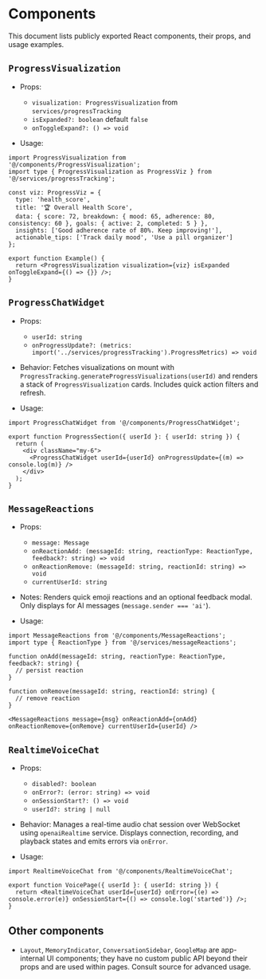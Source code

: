 # Components

This document lists publicly exported React components, their props, and usage examples.

## `ProgressVisualization`

- Props:
  - `visualization: ProgressVisualization` from `services/progressTracking`
  - `isExpanded?: boolean` default `false`
  - `onToggleExpand?: () => void`

- Usage:
```tsx
import ProgressVisualization from '@/components/ProgressVisualization';
import type { ProgressVisualization as ProgressViz } from '@/services/progressTracking';

const viz: ProgressViz = {
  type: 'health_score',
  title: '🏆 Overall Health Score',
  data: { score: 72, breakdown: { mood: 65, adherence: 80, consistency: 60 }, goals: { active: 2, completed: 5 } },
  insights: ['Good adherence rate of 80%. Keep improving!'],
  actionable_tips: ['Track daily mood', 'Use a pill organizer']
};

export function Example() {
  return <ProgressVisualization visualization={viz} isExpanded onToggleExpand={() => {}} />;
}
```

## `ProgressChatWidget`

- Props:
  - `userId: string`
  - `onProgressUpdate?: (metrics: import('../services/progressTracking').ProgressMetrics) => void`

- Behavior: Fetches visualizations on mount with `ProgressTracking.generateProgressVisualizations(userId)` and renders a stack of `ProgressVisualization` cards. Includes quick action filters and refresh.

- Usage:
```tsx
import ProgressChatWidget from '@/components/ProgressChatWidget';

export function ProgressSection({ userId }: { userId: string }) {
  return (
    <div className="my-6">
      <ProgressChatWidget userId={userId} onProgressUpdate={(m) => console.log(m)} />
    </div>
  );
}
```

## `MessageReactions`

- Props:
  - `message: Message`
  - `onReactionAdd: (messageId: string, reactionType: ReactionType, feedback?: string) => void`
  - `onReactionRemove: (messageId: string, reactionId: string) => void`
  - `currentUserId: string`

- Notes: Renders quick emoji reactions and an optional feedback modal. Only displays for AI messages (`message.sender === 'ai'`).

- Usage:
```tsx
import MessageReactions from '@/components/MessageReactions';
import type { ReactionType } from '@/services/messageReactions';

function onAdd(messageId: string, reactionType: ReactionType, feedback?: string) {
  // persist reaction
}

function onRemove(messageId: string, reactionId: string) {
  // remove reaction
}

<MessageReactions message={msg} onReactionAdd={onAdd} onReactionRemove={onRemove} currentUserId={userId} />
```

## `RealtimeVoiceChat`

- Props:
  - `disabled?: boolean`
  - `onError?: (error: string) => void`
  - `onSessionStart?: () => void`
  - `userId?: string | null`

- Behavior: Manages a real-time audio chat session over WebSocket using `openaiRealtime` service. Displays connection, recording, and playback states and emits errors via `onError`.

- Usage:
```tsx
import RealtimeVoiceChat from '@/components/RealtimeVoiceChat';

export function VoicePage({ userId }: { userId: string }) {
  return <RealtimeVoiceChat userId={userId} onError={(e) => console.error(e)} onSessionStart={() => console.log('started')} />;
}
```

## Other components

- `Layout`, `MemoryIndicator`, `ConversationSidebar`, `GoogleMap` are app-internal UI components; they have no custom public API beyond their props and are used within pages. Consult source for advanced usage.